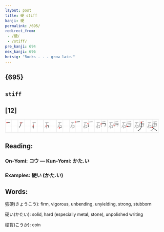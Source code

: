 ```yaml
---
layout: post
title: 硬 stiff
kanji: 硬
permalink: /695/
redirect_from:
 - /硬/
 - /stiff/
pre_kanji: 694
nex_kanji: 696
heisig: "Rocks . . . grow late."
---
```


## {695}

## `stiff`

## [12]

<div class="stroke"><img src="../images/E7A1AC.png" /></div>

## Reading:

### On-Yomi: コウ &mdash; Kun-Yomi: かた.い

### Examples: 硬い (かた.い)

## Words:

強硬(きょうこう): firm, vigorous, unbending, unyielding, strong, stubborn

硬い(かたい): solid, hard (especially metal, stone), unpolished writing

硬貨(こうか): coin
